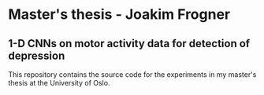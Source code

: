# Master's thesis - Joakim Frogner

## 1-D CNNs on motor activity data for detection of depression

This repository contains the source code for the experiments in my master's thesis at the University of Oslo.
